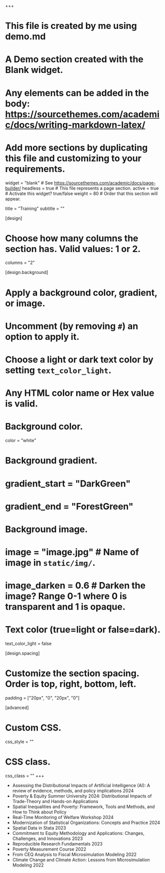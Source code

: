 +++
# This file is created by me using demo.md
# A Demo section created with the Blank widget.
# Any elements can be added in the body: https://sourcethemes.com/academic/docs/writing-markdown-latex/
# Add more sections by duplicating this file and customizing to your requirements.

widget = "blank"  # See https://sourcethemes.com/academic/docs/page-builder/
headless = true  # This file represents a page section.
active = true  # Activate this widget? true/false
weight = 80  # Order that this section will appear.

title = "Training"
subtitle = ""

[design]
  # Choose how many columns the section has. Valid values: 1 or 2.
  columns = "2"

[design.background]
  # Apply a background color, gradient, or image.
  #   Uncomment (by removing `#`) an option to apply it.
  #   Choose a light or dark text color by setting `text_color_light`.
  #   Any HTML color name or Hex value is valid.

  # Background color.
 color = "white"
  
  # Background gradient.
#  gradient_start = "DarkGreen"
#  gradient_end = "ForestGreen"
  
  # Background image.
  # image = "image.jpg"  # Name of image in `static/img/`.
  # image_darken = 0.6  # Darken the image? Range 0-1 where 0 is transparent and 1 is opaque.

  # Text color (true=light or false=dark).
  text_color_light = false

[design.spacing]
  # Customize the section spacing. Order is top, right, bottom, left.
  padding = ["20px", "0", "20px", "0"]

[advanced]
 # Custom CSS. 
 css_style = ""
 
 # CSS class.
 css_class = ""
+++

+ Assessing the Distributional Impacts of Artificial Intelligence (AI): A review of evidence, methods, and policy implications 2024
+ Poverty & Equity Summer University 2024: Distributional Impacts of Trade-Theory and Hands-on Applications
+ Spatial Inequalities and Poverty: Framework, Tools and Methods, and How to Think about Policy
+ Real-Time Monitoring of Welfare Workshop 2024
+ Modernization of Statistical Organizations: Concepts and Practice 2024
+ Spatial Data in Stata 2023
+ Commitment to Equity Methodology and Applications: Changes, Challenges, and Innovations 2023
+ Reproducible Research Fundamentals 2023
+ Poverty Measurement Course 2022
+ From CEQ Analysis to Fiscal Microsimulation Modeling 2022
+ Climate Change and Climate Action: Lessons from Microsimulation Modeling 2022

